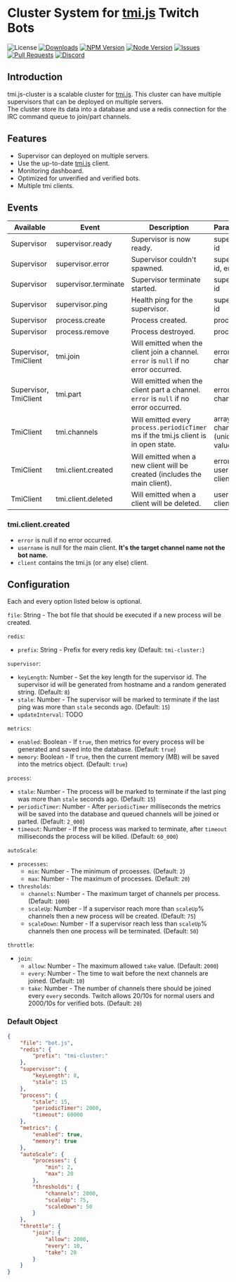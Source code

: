 # Cluster System for [tmi.js](https://github.com/tmijs/tmi.js) Twitch Bots

![License](https://img.shields.io/github/license/derpierre65/tmi.js-cluster)
[![Downloads](https://img.shields.io/npm/dt/tmi.js-cluster)](https://www.npmjs.com/package/tmi.js-cluster)
[![NPM Version](https://img.shields.io/npm/v/tmi.js-cluster)](https://www.npmjs.com/package/tmi.js-cluster)
[![Node Version](https://img.shields.io/node/v/tmi.js-cluster.svg?style=flat)](https://www.npmjs.com/package/tmi.js-cluster)
[![Issues](https://img.shields.io/github/issues/derpierre65/tmi.js-cluster)](https://github.com/derpierre65/tmi.js-cluster/issues)
[![Pull Requests](https://img.shields.io/github/issues-pr/derpierre65/tmi.js-cluster)](https://github.com/derpierre65/tmi.js-cluster/pulls)
[![Discord](https://discordapp.com/api/guilds/933758189491613707/embed.png?style=shield)](https://discord.gg/Zg4VQXZ7MG)

## Introduction

tmi.js-cluster is a scalable cluster for [tmi.js](https://github.com/tmijs/tmi.js). This cluster can have multiple supervisors that can be deployed on multiple servers.  
The cluster store its data into a database and use a redis connection for the IRC command queue to join/part channels.

## Features

- Supervisor can deployed on multiple servers.
- Use the up-to-date [tmi.js](https://github.com/tmijs/tmi.js) client.
- Monitoring dashboard.
- Optimized for unverified and verified bots.
- Multiple tmi clients.

## Events

| Available             | Event                | Description                                                                          | Parameters                        |
|-----------------------|----------------------|--------------------------------------------------------------------------------------|-----------------------------------|
| Supervisor            | supervisor.ready     | Supervisor is now ready.                                                             | supervisor id                     |
| Supervisor            | supervisor.error     | Supervisor couldn't spawned.                                                         | supervisor id, error              |
| Supervisor            | supervisor.terminate | Supervisor terminate started.                                                        | supervisor id                     |
| Supervisor            | supervisor.ping      | Health ping for the supervisor.                                                      | supervisor id                     |
| Supervisor            | process.create       | Process created.                                                                     | process id                        |
| Supervisor            | process.remove       | Process destroyed.                                                                   | process id                        |
| Supervisor, TmiClient | tmi.join             | Will emitted when the client join a channel. `error` is `null` if no error occurred. | error, channel                    |
| Supervisor, TmiClient | tmi.part             | Will emitted when the client part a channel. `error` is `null` if no error occurred. | error, channel                    |
| TmiClient             | tmi.channels         | Will emitted every `process.periodicTimer` ms if the tmi.js client is in open state. | array of channels (unique values) |
| TmiClient             | tmi.client.created   | Will emitted when a new client will be created (includes the main client).           | error, username, client           |
| TmiClient             | tmi.client.deleted   | Will emitted when a client will be deleted.                                          | username, client                  |

### tmi.client.created

- `error` is null if no error occurred.
- `username` is null for the main client. **It's the target channel name not the bot name.**
- `client` contains the tmi.js (or any else) client.

## Configuration

Each and every option listed below is optional.

`file`: String - The bot file that should be executed if a new process will be created.

`redis`:
- `prefix`: String - Prefix for every redis key (Default: `tmi-cluster:`)

`supervisor`:
- `keyLength`: Number - Set the key length for the supervisor id. The supervisor id will be generated from hostname and a random generated string. (Default: `8`)
- `stale`: Number - The supervisor will be marked to terminate if the last ping was more than `stale` seconds ago. (Default: `15`)
- `updateInterval`: TODO

`metrics`:
- `enabled`: Boolean - If `true`, then metrics for every process will be generated and saved into the database. (Default: `true`)
- `memory`: Boolean - If `true`, then the current memory (MB) will be saved into the metrics object. (Default: `true`)

`process`:
- `stale`: Number - The process will be marked to terminate if the last ping was more than `stale` seconds ago. (Default: `15`)
- `periodicTimer`: Number - After `periodicTimer` milliseconds the metrics will be saved into the database and queued channels will be joined or parted. (Default: `2_000`)
- `timeout`: Number - If the process was marked to terminate, after `timeout` milliseconds the process will be killed. (Default: `60_000`)

`autoScale`:
- `processes`:
	- `min`: Number - The minimum of prcoesses. (Default: `2`)
	- `max`: Number - The maximum of processes. (Default: `20`)
- `thresholds`:
	- `channels`: Number - The maximum target of channels per process. (Default: `1000`)
	- `scaleUp`: Number - If a supervisor reach more than `scaleUp`% channels then a new process will be created. (Default: `75`)
	- `scaleDown`: Number - If a supervisor reach less than `scaleUp`% channels then one process will be terminated. (Default: `50`)

`throttle`:
- `join`:
	- `allow`: Number - The maximum allowed `take` value. (Default: `2000`)
	- `every`: Number - The time to wait before the next channels are joined. (Default: `10`)
	- `take`: Number - The number of channels there should be joined every `every` seconds. Twitch allows 20/10s for normal users and 2000/10s for verified bots. (Default: `20`)

### Default Object

```json
{
	"file": "bot.js",
	"redis": {
		"prefix": "tmi-cluster:"
	},
	"supervisor": {
		"keyLength": 8,
		"stale": 15
	},
	"process": {
		"stale": 15,
		"periodicTimer": 2000,
		"timeout": 60000
	},
	"metrics": {
		"enabled": true,
		"memory": true
	},
	"autoScale": {
		"processes": {
			"min": 2,
			"max": 20
		},
		"thresholds": {
			"channels": 2000,
			"scaleUp": 75,
			"scaleDown": 50
		}
	},
	"throttle": {
		"join": {
			"allow": 2000,
			"every": 10,
			"take": 20
		}
	}
}
```